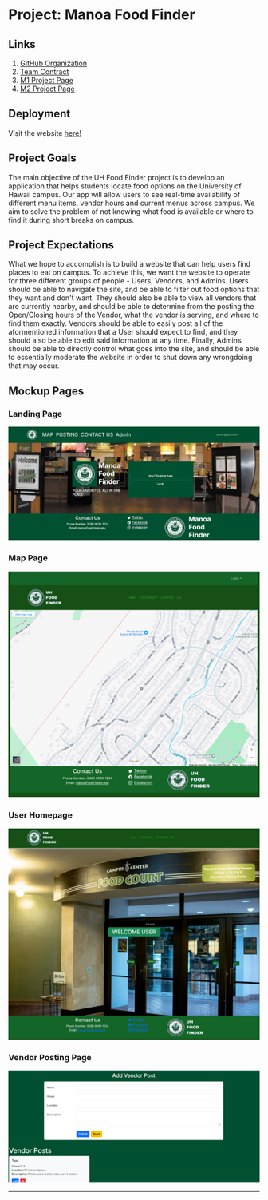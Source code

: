 # Project: Manoa Food Finder

## Links
1. [GitHub Organization](https://github.com/manoa-food-finder)
2. [Team Contract](https://docs.google.com/document/d/1hsP_xAFDBYJTlt6jaIVDKSahPQgqh5Is3safV5Tg37o/edit?tab=t.0)
3. [M1 Project Page](https://github.com/orgs/manoa-food-finder/projects/2)
4. [M2 Project Page](https://github.com/orgs/manoa-food-finder/projects/3)

## Deployment
Visit the website [here!](https://manoa-food-finder-app.vercel.app/)

## Project Goals
The main objective of the UH Food Finder project is to develop an application that helps students locate food options on the University of Hawaii campus. Our app will allow users to see real-time availability of different menu items, vendor hours and current menus across campus. We aim to solve the problem of not knowing what food is available or where to find it during short breaks on campus. 


## Project Expectations
What we hope to accomplish is to build a website that can help users find places to eat on campus. To achieve this, we want the website to operate for three different groups of people - Users, Vendors, and Admins. Users should be able to navigate the site, and be able to filter out food options that they want and don't want. They should also be able to view all vendors that are currently nearby, and should be able to determine from the posting the Open/Closing hours of the Vendor, what the vendor is serving, and where to find them exactly. Vendors should be able to easily post all of the aformentioned information that a User should expect to find, and they should also be able to edit said information at any time. Finally, Admins should be able to directly control what goes into the site, and should be able to essentially moderate the website in order to shut down any wrongdoing that may occur.


## Mockup Pages
### Landing Page
<img src="./images/M1Landing.png" class="img-fluid rounded mx-auto d-block" style="width: 600px;" alt="Home">

### Map Page
<img src="./images/M1Map.png" class="img-fluid rounded mx-auto d-block" style="width: 600px;" alt="Locations">

### User Homepage
<img src="./images/M1UserHome.png" class="img-fluid rounded mx-auto d-block" style="width: 600px;" alt="Footer">

### Vendor Posting Page
<img src="./images/M1VendorPosts.png" class="img-fluid rounded mx-auto d-block" style="width: 600px;" alt="Vendor Info">

---
